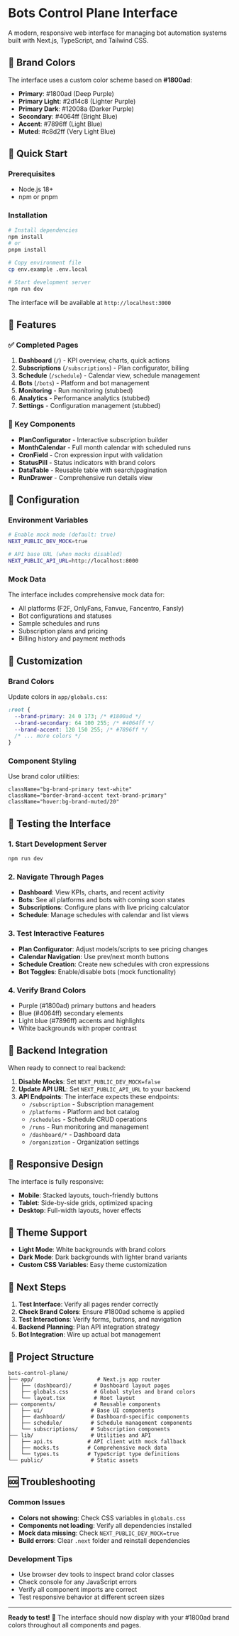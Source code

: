 # Bots Control Plane Interface

A modern, responsive web interface for managing bot automation systems built with Next.js, TypeScript, and Tailwind CSS.

## 🎨 Brand Colors

The interface uses a custom color scheme based on **#1800ad**:

- **Primary**: #1800ad (Deep Purple)
- **Primary Light**: #2d14c8 (Lighter Purple)
- **Primary Dark**: #12008a (Darker Purple)
- **Secondary**: #4064ff (Bright Blue)
- **Accent**: #7896ff (Light Blue)
- **Muted**: #c8d2ff (Very Light Blue)

## 🚀 Quick Start

### Prerequisites
- Node.js 18+ 
- npm or pnpm

### Installation
```bash
# Install dependencies
npm install
# or
pnpm install

# Copy environment file
cp env.example .env.local

# Start development server
npm run dev
```

The interface will be available at `http://localhost:3000`

## 🌟 Features

### ✅ Completed Pages
1. **Dashboard** (`/`) - KPI overview, charts, quick actions
2. **Subscriptions** (`/subscriptions`) - Plan configurator, billing
3. **Schedule** (`/schedule`) - Calendar view, schedule management
4. **Bots** (`/bots`) - Platform and bot management
5. **Monitoring** - Run monitoring (stubbed)
6. **Analytics** - Performance analytics (stubbed)
7. **Settings** - Configuration management (stubbed)

### 🎯 Key Components
- **PlanConfigurator** - Interactive subscription builder
- **MonthCalendar** - Full month calendar with scheduled runs
- **CronField** - Cron expression input with validation
- **StatusPill** - Status indicators with brand colors
- **DataTable** - Reusable table with search/pagination
- **RunDrawer** - Comprehensive run details view

## 🔧 Configuration

### Environment Variables
```bash
# Enable mock mode (default: true)
NEXT_PUBLIC_DEV_MOCK=true

# API base URL (when mocks disabled)
NEXT_PUBLIC_API_URL=http://localhost:8000
```

### Mock Data
The interface includes comprehensive mock data for:
- All platforms (F2F, OnlyFans, Fanvue, Fancentro, Fansly)
- Bot configurations and statuses
- Sample schedules and runs
- Subscription plans and pricing
- Billing history and payment methods

## 🎨 Customization

### Brand Colors
Update colors in `app/globals.css`:
```css
:root {
  --brand-primary: 24 0 173; /* #1800ad */
  --brand-secondary: 64 100 255; /* #4064ff */
  --brand-accent: 120 150 255; /* #7896ff */
  /* ... more colors */
}
```

### Component Styling
Use brand color utilities:
```tsx
className="bg-brand-primary text-white"
className="border-brand-accent text-brand-primary"
className="hover:bg-brand-muted/20"
```

## 🧪 Testing the Interface

### 1. Start Development Server
```bash
npm run dev
```

### 2. Navigate Through Pages
- **Dashboard**: View KPIs, charts, and recent activity
- **Bots**: See all platforms and bots with coming soon states
- **Subscriptions**: Configure plans with live pricing calculator
- **Schedule**: Manage schedules with calendar and list views

### 3. Test Interactive Features
- **Plan Configurator**: Adjust models/scripts to see pricing changes
- **Calendar Navigation**: Use prev/next month buttons
- **Schedule Creation**: Create new schedules with cron expressions
- **Bot Toggles**: Enable/disable bots (mock functionality)

### 4. Verify Brand Colors
- Purple (#1800ad) primary buttons and headers
- Blue (#4064ff) secondary elements
- Light blue (#7896ff) accents and highlights
- White backgrounds with proper contrast

## 🔌 Backend Integration

When ready to connect to real backend:

1. **Disable Mocks**: Set `NEXT_PUBLIC_DEV_MOCK=false`
2. **Update API URL**: Set `NEXT_PUBLIC_API_URL` to your backend
3. **API Endpoints**: The interface expects these endpoints:
   - `/subscription` - Subscription management
   - `/platforms` - Platform and bot catalog
   - `/schedules` - Schedule CRUD operations
   - `/runs` - Run monitoring and management
   - `/dashboard/*` - Dashboard data
   - `/organization` - Organization settings

## 📱 Responsive Design

The interface is fully responsive:
- **Mobile**: Stacked layouts, touch-friendly buttons
- **Tablet**: Side-by-side grids, optimized spacing
- **Desktop**: Full-width layouts, hover effects

## 🎨 Theme Support

- **Light Mode**: White backgrounds with brand colors
- **Dark Mode**: Dark backgrounds with lighter brand variants
- **Custom CSS Variables**: Easy theme customization

## 🚀 Next Steps

1. **Test Interface**: Verify all pages render correctly
2. **Check Brand Colors**: Ensure #1800ad scheme is applied
3. **Test Interactions**: Verify forms, buttons, and navigation
4. **Backend Planning**: Plan API integration strategy
5. **Bot Integration**: Wire up actual bot management

## 📁 Project Structure

```
bots-control-plane/
├── app/                    # Next.js app router
│   ├── (dashboard)/       # Dashboard layout pages
│   ├── globals.css        # Global styles and brand colors
│   └── layout.tsx         # Root layout
├── components/            # Reusable components
│   ├── ui/               # Base UI components
│   ├── dashboard/        # Dashboard-specific components
│   ├── schedule/         # Schedule management components
│   └── subscriptions/    # Subscription components
├── lib/                  # Utilities and API
│   ├── api.ts           # API client with mock fallback
│   ├── mocks.ts         # Comprehensive mock data
│   └── types.ts         # TypeScript type definitions
└── public/               # Static assets
```

## 🆘 Troubleshooting

### Common Issues
- **Colors not showing**: Check CSS variables in `globals.css`
- **Components not loading**: Verify all dependencies installed
- **Mock data missing**: Check `NEXT_PUBLIC_DEV_MOCK=true`
- **Build errors**: Clear `.next` folder and reinstall dependencies

### Development Tips
- Use browser dev tools to inspect brand color classes
- Check console for any JavaScript errors
- Verify all component imports are correct
- Test responsive behavior at different screen sizes

---

**Ready to test!** 🎯 The interface should now display with your #1800ad brand colors throughout all components and pages.
